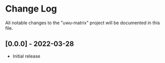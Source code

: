 # Change Log

All notable changes to the "uwu-matrix" project will be documented in this file.

## [0.0.0] - 2022-03-28

- Initial release
